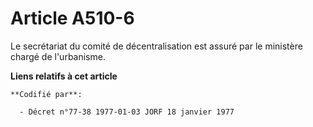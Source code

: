 # Article A510-6

Le secrétariat du comité de décentralisation est assuré par le ministère chargé de l'urbanisme.

**Liens relatifs à cet article**

	**Codifié par**:

	  - Décret n°77-38 1977-01-03 JORF 18 janvier 1977
